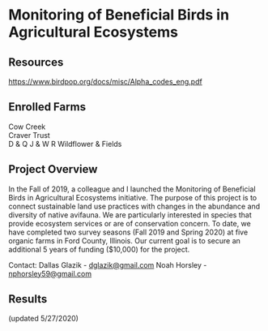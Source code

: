 # Monitoring of Beneficial Birds in Agricultural Ecosystems

## Resources
https://www.birdpop.org/docs/misc/Alpha_codes_eng.pdf

## Enrolled Farms
Cow Creek<br />
Craver Trust<br />
D & Q
J & W
R Wildflower & Fields

## Project Overview
In the Fall of 2019, a colleague and I launched the Monitoring of Beneficial Birds in Agricultural Ecosystems initiative. The purpose of this project is to connect sustainable land use practices with changes in the abundance and diversity of native avifauna. We are particularly interested in species that provide ecosystem services or are of conservation concern. To date, we have completed two survey seasons (Fall 2019 and Spring 2020) at five organic farms in Ford County, Illinois. Our current goal is to secure an additional 5 years of funding ($10,000) for the project.

Contact:
Dallas Glazik - dglazik@gmail.com
Noah Horsley - nphorsley59@gmail.com

## Results 
(updated 5/27/2020)
